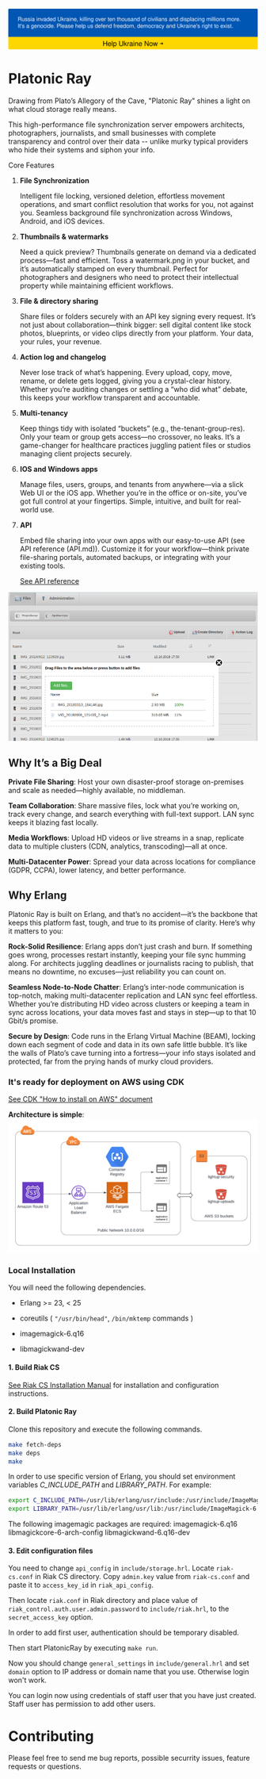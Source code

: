 [![SWUbanner](https://raw.githubusercontent.com/vshymanskyy/StandWithUkraine/main/banner2-direct.svg)](https://github.com/vshymanskyy/StandWithUkraine/blob/main/docs/README.md)

# Platonic Ray

Drawing from Plato’s Allegory of the Cave, "Platonic Ray" shines a light on what cloud storage really means.

This high-performance file synchronization server empowers architects, photographers, journalists, and 
small businesses with complete transparency and control over their data -- unlike murky typical providers who hide their 
systems and siphon your info.

Core Features

1. **File Synchronization**

    Intelligent file locking, versioned deletion, effortless movement operations, and smart conflict resolution that works for you, not against you.
    Seamless background file synchronization across Windows, Android, and iOS devices.

2. **Thumbnails & watermarks**

    Need a quick preview? Thumbnails generate on demand via a dedicated process—fast and efficient. 
    Toss a watermark.png in your bucket, and it’s automatically stamped on every thumbnail. 
    Perfect for photographers and designers who need to protect their intellectual property while maintaining efficient workflows.

3. **File & directory sharing**

    Share files or folders securely with an API key signing every request. It’s not just about collaboration—think bigger: sell digital content like stock photos, blueprints, or video clips directly from your platform. Your data, your rules, your revenue.

4. **Action log and changelog**

    Never lose track of what’s happening. Every upload, copy, move, rename, or delete gets logged, giving you a crystal-clear history. Whether you’re auditing changes or settling a “who did what” debate, this keeps your workflow transparent and accountable.

5. **Multi-tenancy**

    Keep things tidy with isolated “buckets” (e.g., the-tenant-group-res). Only your team or group gets access—no crossover, no leaks. It’s a game-changer for healthcare practices juggling patient files or studios managing client projects securely.

6. **IOS and Windows apps**

    Manage files, users, groups, and tenants from anywhere—via a slick Web UI or the iOS app. Whether you’re in the office or on-site, you’ve got full control at your fingertips. Simple, intuitive, and built for real-world use.

7. **API**

    Embed file sharing into your own apps with our easy-to-use API (see API reference (API.md)). Customize it for your workflow—think private file-sharing portals, automated backups, or integrating with your existing tools.

    [See API reference](API.md)

![Screenshot](doc/platoray.png)

## Why It’s a Big Deal

**Private File Sharing**: Host your own disaster-proof storage on-premises and scale as needed—highly available, no middleman.

**Team Collaboration**: Share massive files, lock what you’re working on, track every change, and search everything with full-text support. LAN sync keeps it blazing fast locally.

**Media Workflows**: Upload HD videos or live streams in a snap, replicate data to multiple clusters (CDN, analytics, transcoding)—all at once.

**Multi-Datacenter Power**: Spread your data across locations for compliance (GDPR, CCPA), lower latency, and better performance.



## Why Erlang

Platonic Ray is built on Erlang, and that’s no accident—it’s the backbone that keeps this platform fast, 
tough, and true to its promise of clarity. Here’s why it matters to you:

**Rock-Solid Resilience**: Erlang apps don’t just crash and burn. If something goes wrong, processes restart instantly, keeping your file sync humming along. For architects juggling deadlines or journalists racing to publish, that means no downtime, no excuses—just reliability you can count on.

**Seamless Node-to-Node Chatter**: Erlang’s inter-node communication is top-notch, making multi-datacenter replication and LAN sync feel effortless. Whether you’re distributing HD video across clusters or keeping a team in sync across locations, your data moves fast and stays in step—up to that 10 Gbit/s promise.

**Secure by Design**: Code runs in the Erlang Virtual Machine (BEAM), locking down each segment of code and data in its own safe little bubble. It’s like the walls of Plato’s cave turning into a fortress—your info stays isolated and protected, far from the prying hands of murky cloud providers.



### It's ready for deployment on AWS using CDK

[See CDK "How to install on AWS" document](cdk/README.md)

**Architecture is simple**:
![Platonic Ray Application](cdk/aws_architecture.png)



### Local Installation

You will need the following dependencies.

* Erlang >= 23, < 25

* coreutils ( ``"/usr/bin/head"``, ``/bin/mktemp`` commands )

* imagemagick-6.q16

* libmagickwand-dev


#### 1. Build Riak CS

[See Riak CS Installation Manual](/doc/riak_cs_setup.md) for installation and configuration instructions.

#### 2. Build Platonic Ray

Clone this repository and execute the following commands.
```sh
make fetch-deps
make deps
make
```

In order to use specific version of Erlang, you should set environment variables 
*C_INCLUDE_PATH* and *LIBRARY_PATH*. For example:
```sh
export C_INCLUDE_PATH=/usr/lib/erlang/usr/include:/usr/include/ImageMagick-6:/usr/include/x86_64-linux-gnu/ImageMagick-6
export LIBRARY_PATH=/usr/lib/erlang/usr/lib:/usr/include/ImageMagick-6
```

The following imagemagic packages are required:
imagemagick-6.q16 libmagickcore-6-arch-config libmagickwand-6.q16-dev

#### 3. Edit configuration files

You need to change ``api_config`` in ``include/storage.hrl``.
Locate ``riak-cs.conf`` in Riak CS directory. Copy ``admin.key`` value from ``riak-cs.conf``
and paste it to ``access_key_id`` in ``riak_api_config``.

Then locate ``riak.conf`` in Riak directory and place value of ``riak_control.auth.user.admin.password``
to ``include/riak.hrl``, to the ``secret_access_key`` option.

In order to add first user, authentication should be temporary disabled.

Then start PlatonicRay by executing ``make run``.


Now you should change ``general_settings`` in ``include/general.hrl`` and set
``domain`` option to IP address or domain name that you use.
Otherwise login won't work.

You can login now using credentials of staff user that you have just created.
Staff user has permission to add other users.



# Contributing

Please feel free to send me bug reports, possible securrity issues, feature requests or questions.
